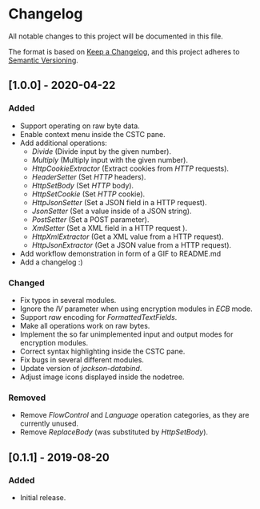 # Changelog

All notable changes to this project will be documented in this file.

The format is based on [Keep a Changelog](https://keepachangelog.com/en/1.0.0/),
and this project adheres to [Semantic Versioning](https://semver.org/spec/v2.0.0.html).

## [1.0.0] - 2020-04-22

### Added

* Support operating on raw byte data.
* Enable context menu inside the CSTC pane.
* Add additional operations:
  * *Divide* (Divide input by the given number).
  * *Multiply* (Multiply input with the given number).
  * *HttpCookieExtractor* (Extract cookies from *HTTP* requests).
  * *HeaderSetter* (Set *HTTP* headers).
  * *HttpSetBody* (Set *HTTP* body).
  * *HttpSetCookie* (Set *HTTP* cookie).
  * *HttpJsonSetter* (Set a JSON field in a HTTP request).
  * *JsonSetter* (Set a value inside of a JSON string).
  * *PostSetter* (Set a POST parameter).
  * *XmlSetter* (Set a XML field in a HTTP request ).
  * *HttpXmlExtractor* (Get a XML value from a HTTP request).
  * *HttpJsonExtractor* (Get a JSON value from a HTTP request).
* Add workflow demonstration in form of a GIF to README.md
* Add a changelog :)

### Changed

* Fix typos in several modules.
* Ignore the *IV* parameter when using encryption modules in *ECB* mode.
* Support *raw* encoding for *FormattedTextFields*.
* Make all operations work on raw bytes.
* Implement the so far unimplemented input and output modes for encryption modules.
* Correct syntax highlighting inside the CSTC pane.
* Fix bugs in several different modules.
* Update version of *jackson-databind*.
* Adjust image icons displayed inside the nodetree.

### Removed

* Remove *FlowControl* and *Language* operation categories, as they are currently unused.
* Remove *ReplaceBody* (was substituted by *HttpSetBody*).

## [0.1.1] - 2019-08-20

### Added

* Initial release.
